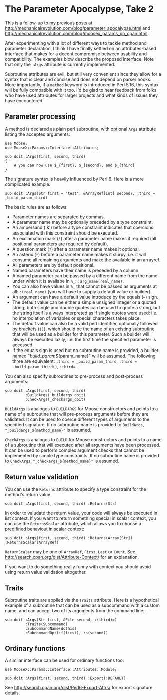 The Parameter Apocalypse, Take 2
================================

This is a follow-up to my previous posts at http://mechanicalrevolution.com/blog/parameter_apocalypse.html and http://mechanicalrevolution.com/blog/moosex_params_on_cpan.html.

After experimenting with a lot of different ways to tackle method and parameter declaration, I think I have finally settled on an attributes-based interface that makes for a decent compromise between usability and compatibility. The examples blow describe the proposed interface. Note that only the `:Args` attribute is currently implemented.

Subroutine attributes are evil, but still very convenient since they allow for a syntax that is clear and concise and does not depend on parser hooks. More importantly, if a `method` keyword is introduced in Perl 5.16, this syntax will be fully compatible with it too. I'd be glad to hear feedback from folks who have used attributes for larger projects and what kinds of issues they have encountered.

Parameter processing
--------------------

A method is declared as plain perl subroutine, with optional `Args` attribute listing the accepted arguments:

    use Moose;
    use MooseX::Params::Interface::Attributes;

    sub doit :Args(first, second, third)
    {
        # you can now use $_{first}, $_{second}, and $_{third}
    }

The signature syntax is heavily influenced by Perl 6. Here is a more complicated example:

    sub doit :Args(Str first = "test", &ArrayRef[Int] second?, :third = _build_param_third)

The basic rules are as follows:

* Parameter names are separated by commas.
* A parameter name may be optionally preceded by a type constraint.
* An ampersand ('&') before a type constraint indicates that coercions associated with this constraint should be executed.
* An exclamation mark (`!`) after a parameter name makes it required (all positional parameters are required by default).
* A question mark (`?`) after a parameter name makes it optional.
* An asterix (`*`) before a parameter name makes it slurpy, i.e. it will consume all remaining arguments and make the available in an arrayref.
* All parameters are by default positional.
* Named parameters have their name is preceded by a column.
* A named parameter can be passed by a different name from the name under which it is availabe in `%_`: `:arg_name(real_name)`.
* You can also have values in `%_` that cannot be passed as arguments at all: `:(real_name)` (you will have to supply a default value or builder).
* An argument can have a default value introduce by the equals (`=`) sign.
* The default value can be either a simple unsigned integer or a quoted string; both single and double quotes can be used to quote a string, but the string itself is always interpreted as if single quotes were used: i.e. no interpolation of variables or special characters takes place.
* The default value can also be a valid perl identifier, optionally followed by brackets (`()`), which should be the name of an existing subroutine that will be used as a builder for this parameter. Such a builder will always be executed lazily, i.e. the first time the specified parameter is accessed.
* If the equals sign is used but no subroutine name is provided, a builder named "_build_param_${param_name}" will be assumed. The following three are equivalent: `:third = _build_param_third`, `:third = _build_param_third()`, `:third=`.

You can also specify subroutines to pre-process and post-process arguments:

    sub doit :Args(first, second, third) 
             :BuildArgs(_buildargs_doit) 
             :CheckArgs(_checkargs_doit)

`BuildArgs` is analogos to `BUILDARGS` for Moose constructors and points to a name of a subroutine that will pre-process arguments before they are validated. It can be used to coerce different types of arguments to the specified signature. If no subroutine name is provided to `BuildArgs`, `"_buildargs_${method_name}"` is assumed.

`CheckArgs` is analogos to `BUILD` for Moose constructors and points to a name of a subroutine that will executed after all arguments have been processed. It can be used to perform complex argument checks that cannot be implemented by simple type constraints. If no subroutine name is provided to `CheckArgs`, `"_checkargs_${method_name}"` is assumed.


Return value validation
-----------------------

You can use the `Returns` attribute to specify a type constraint for the method's return value.

    sub doit :Args(first, second, third) :Returns(Str)

In order to valudate the return value, your code will always be executed in list context. If you want to return something special in scalar context, you can use the `ReturnsScalar` attribute, which allows you to choose a predifined behaviout in scalar context:

    sub doit :Args(first, second, third) :Returns(Array[Str]) :ReturnsScalar(ArrayRef)

`ReturnScalar` may be one of `ArrayRef`, `First`, `Last` or `Count`. See http://search.cpan.org/dist/Attribute-Context/ for an explanation.

If  you want to do something really funny with context you should avoid using return value validation altogether.

Traits
------

Subroutine traits are applied via the `Traits` attribute. Here is a hypothetical example of a subroutine that can be used as a subcommand with a custom name, and can accept two of its arguments from the command line:

    sub doit :Args(Str first, &File second, :(third)=) 
             :Traits(Subcommand) 
             :SubcommandName(dothis)
             :SubcommandOpt(:f(first), :s(second))

Ordinary functions
------------------

A similar interface can be used for ordinary functions too:

    use MooseX::Params::Interface::Attributes::Module;

    sub doit :Args(first, second, third) :Export(:DEFAULT)

See http://search.cpan.org/dist/Perl6-Export-Attrs/ for export signature details.
